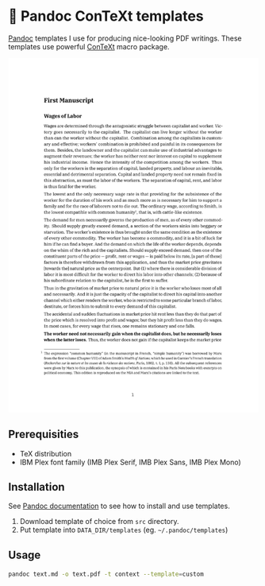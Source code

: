 # 📝 Pandoc ConTeXt templates

[Pandoc](https://pandoc.org/) templates I use for producing nice-looking PDF writings. These templates use powerful [ConTeXt](https://wiki.contextgarden.net/Main_Page) macro package.

<center>
  <img src="./example.png" width="600" />
</center>

## Prerequisities

- TeX distribution
- IBM Plex font family (IMB Plex Serif, IMB Plex Sans, IMB Plex Mono)

## Installation

See [Pandoc documentation](https://pandoc.org/MANUAL.html#templates) to see how to install and use templates.

1. Download template of choice from `src` directory.
2. Put template into `DATA_DIR/templates` (eg. `~/.pandoc/templates`)

## Usage

```sh
pandoc text.md -o text.pdf -t context --template=custom
```
